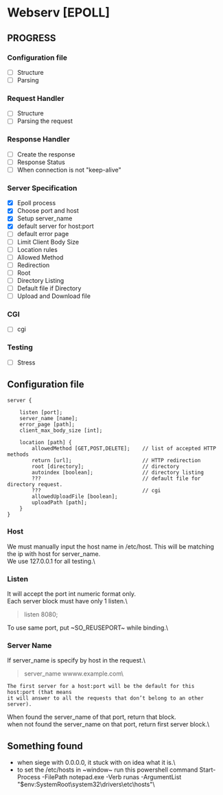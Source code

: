 # Webserv [EPOLL]

## PROGRESS
### Configuration file
- [ ] Structure
- [ ] Parsing

### Request Handler
- [ ] Structure
- [ ] Parsing the request

### Response Handler
- [ ] Create the response
- [ ] Response Status
- [ ] When connection is not "keep-alive"

### Server Specification
- [x] Epoll process
- [x] Choose port and host
- [x] Setup server_name
- [x] default server for host:port
- [ ] default error page
- [ ] Limit Client Body Size
- [ ] Location rules
- [ ] Allowed Method
- [ ] Redirection
- [ ] Root
- [ ] Directory Listing
- [ ] Default file if Directory
- [ ] Upload and Download file

### CGI
- [ ] cgi

### Testing
- [ ] Stress

## Configuration file

```
server {

    listen [port];
    server_name [name];
    error_page [path];
    client_max_body_size [int];

    location [path] {
        allowedMethod [GET,POST,DELETE];    // list of accepted HTTP methods
        return [url];                       // HTTP redirection
        root [directory];                   // directory
        autoindex [boolean];                // directory listing
        ???                                 // default file for directory request.
        ???                                 // cgi
        allowedUploadFile [boolean];
        uploadPath [path];
    }
}
```

### Host
We must manually input the host name in /etc/host. This will be matching the ip with host for server_name.\
We use 127.0.0.1 for all testing.\

### Listen
It will accept the port int numeric format only.\
Each server block must have only 1 listen.\
> listen 8080;

To use same port, put ~SO_REUSEPORT~ while binding.\

### Server Name
If server_name is specify by host in the request.\
> server_name wwww.example.com\

```
The first server for a host:port will be the default for this host:port (that means
it will answer to all the requests that don’t belong to an other server).
```
[Result]:\
When found the server_name of that port, return that block.\
when not found the server_name on that port, return first server block.\

## Something found
- when siege with 0.0.0.0, it stuck with on idea what it is.\
- to set the /etc/hosts in ~window~ run this powershell command 
    Start-Process -FilePath notepad.exe -Verb runas -ArgumentList "$env:SystemRoot\system32\drivers\etc\hosts"\
